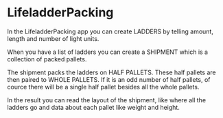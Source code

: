 # LifeladderPacking
In the LifeladderPacking app you can create LADDERS by telling amount, length and number of light units.  

When you have a list of ladders you can create a SHIPMENT which is a collection of packed pallets.   

The shipment packs the ladders on HALF PALLETS. These half pallets are then paired to WHOLE PALLETS. If it is an odd number of half pallets, of cource there will be a single half pallet besides all the whole pallets.  

In the result you can read the layout of the shipment, like where all the ladders go and data about each pallet like weight and height. 
